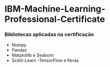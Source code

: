 # IBM-Machine-Learning-Professional-Certificate

### Bibliotecas aplicadas na certificação
- Numpy
- Pandas 
- Matplotlib e Seaborn 
- Scikit-Learn
-TensorFlow e Keras 
